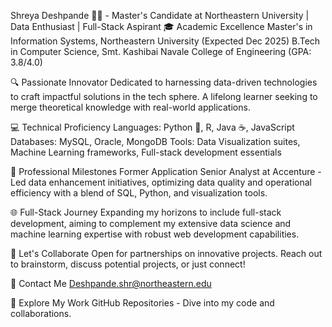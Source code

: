 Shreya Deshpande :woman_technologist: - Master's Candidate at Northeastern University | Data Enthusiast | Full-Stack Aspirant
🎓 Academic Excellence
Master's in Information Systems, Northeastern University (Expected Dec 2025)
B.Tech in Computer Science, Smt. Kashibai Navale College of Engineering (GPA: 3.8/4.0)

🔍 Passionate Innovator
Dedicated to harnessing data-driven technologies to craft impactful solutions in the tech sphere. A lifelong learner seeking to merge theoretical knowledge with real-world applications.

💻 Technical Proficiency
Languages: Python 🐍, R, Java ☕, JavaScript
Databases: MySQL, Oracle, MongoDB
Tools: Data Visualization suites, Machine Learning frameworks, Full-stack development essentials

🚀 Professional Milestones
Former Application Senior Analyst at Accenture - Led data enhancement initiatives, optimizing data quality and operational efficiency with a blend of SQL, Python, and visualization tools.

🌐 Full-Stack Journey
Expanding my horizons to include full-stack development, aiming to complement my extensive data science and machine learning expertise with robust web development capabilities.

🤝 Let's Collaborate
Open for partnerships on innovative projects. Reach out to brainstorm, discuss potential projects, or just connect!

📧 Contact Me
Deshpande.shr@northeastern.edu

📄 Explore My Work
GitHub Repositories - Dive into my code and collaborations.
